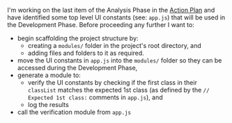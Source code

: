 I'm working on the last item of the Analysis Phase in the [Action Plan](./tasks.md) and have identified some top level UI constants (see: `app.js`) that will be used in the Development Phase. Before proceeding any further I want to:

- begin scaffolding the project structure by:
  - creating a `modules/` folder in the project's root directory, and
  - adding files and folders to it as required.
- move the UI constants in `app.js` into the `modules/` folder so they can be accessed during the Development Phase,
- generate a module to:
  - verify the UI constants by checking if the first class in their `classList` matches the expected 1st class (as defined by the `// Expected 1st class:` comments in `app.js`), and
  - log the results
- call the verification module from `app.js`
